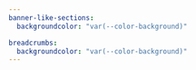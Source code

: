 ```yaml
---
banner-like-sections:
  backgroundcolor: "var(--color-background)"

breadcrumbs:
  backgroundcolor: "var(--color-background)"
---
```

